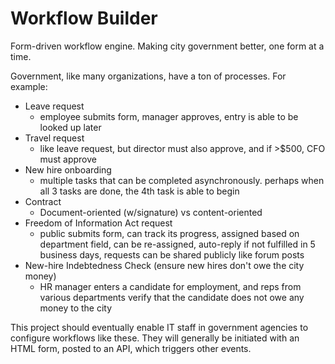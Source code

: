 Workflow Builder
================

Form-driven workflow engine. Making city government better, one form at a time.

Government, like many organizations, have a ton of processes. For example:

* Leave request
  * employee submits form, manager approves, entry is able to be looked up later
* Travel request
  * like leave request, but director must also approve, and if >$500, CFO must approve
* New hire onboarding
  * multiple tasks that can be completed asynchronously. perhaps when all 3 tasks are done, the 4th task is able to begin
* Contract
  * Document-oriented (w/signature) vs content-oriented
* Freedom of Information Act request
  * public submits form, can track its progress, assigned based on department field, can be re-assigned, auto-reply if not fulfilled in 5 business days, requests can be shared publicly like forum posts
* New-hire Indebtedness Check (ensure new hires don't owe the city money)
  * HR manager enters a candidate for employment, and reps from various departments verify that the candidate does not owe any money to the city

This project should eventually enable IT staff in government agencies to configure
workflows like these. They will generally be initiated with an HTML form, posted
to an API, which triggers other events.
